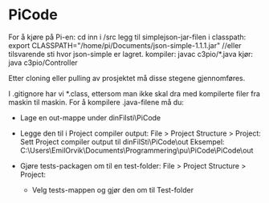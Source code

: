 # PiCode

For å kjøre på Pi-en:
    cd inn i /src
    legg til simplejson-jar-filen i classpath: export CLASSPATH="/home/pi/Documents/json-simple-1.1.1.jar" //eller tilsvarende sti hvor json-simple er lagret.
    kompiler: javac c3pio/*.java
    kjør: java c3pio/Controller

Etter cloning eller pulling av prosjektet må disse stegene gjennomføres.

I .gitignore har vi *.class, ettersom man ikke skal dra med kompilerte filer fra maskin til maskin. 
For å kompilere .java-filene må du:
- Lage en out-mappe under dinFilsti\PiCode
- Legge den til i Project compiler output:
    File > Project Structure > Project:
    Sett Project compiler output til dinFilSti\PiCode\out
    Eksempel: C:\Users\EmilOrvik\Documents\Programmering\pu\PiCode\PiCode\out

- Gjøre tests-packagen om til en test-folder:
    File > Project Structure > Project:
    - Velg tests-mappen og gjør den om til Test-folder
